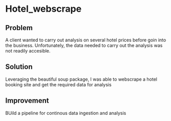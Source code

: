 # Hotel_webscrape

## Problem
A client wanted to carry out analysis on several hotel prices before goin into the business. Unfortunately, the data needed to carry out the analysis was not readily accesible.

## Solution
Leveraging the beautiful soup package, I was able to webscrape a hotel booking site and get the required data for analysis

## Improvement
BUild a pipeline for continous data ingestion and analysis
